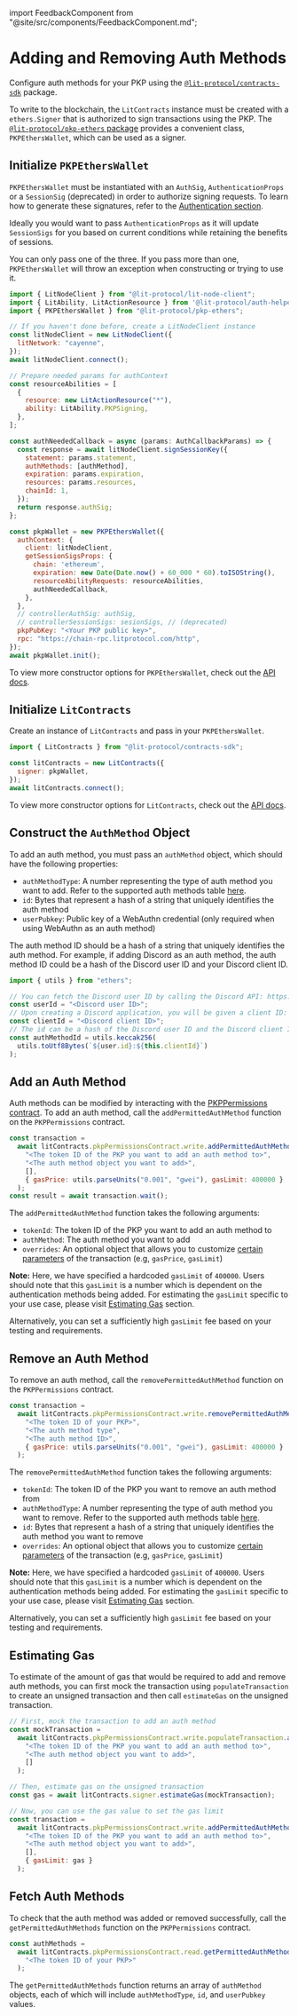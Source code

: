 import FeedbackComponent from "@site/src/components/FeedbackComponent.md";

# Adding and Removing Auth Methods

Configure auth methods for your PKP using the [`@lit-protocol/contracts-sdk`](https://js-sdk.litprotocol.com/modules/contracts_sdk_src.html) package.

To write to the blockchain, the `LitContracts` instance must be created with a `ethers.Signer` that is authorized to sign transactions using the PKP. The [`@lit-protocol/pkp-ethers` package](https://js-sdk.litprotocol.com/modules/pkp_ethers_src.html) provides a convenient class, `PKPEthersWallet`, which can be used as a signer.

## Initialize `PKPEthersWallet`

`PKPEthersWallet` must be instantiated with an `AuthSig`, `AuthenticationProps` or a `SessionSig` (deprecated) in order to authorize signing requests. To learn how to generate these signatures, refer to the [Authentication section](../../../authentication/overview).

Ideally you would want to pass `AuthenticationProps` as it will update `SessionSigs` for you based on current conditions while retaining the benefits of sessions.

You can only pass one of the three. If you pass more than one, `PKPEthersWallet` will throw an exception when constructing or trying to use it.

```js
import { LitNodeClient } from "@lit-protocol/lit-node-client";
import { LitAbility, LitActionResource } from '@lit-protocol/auth-helpers';
import { PKPEthersWallet } from "@lit-protocol/pkp-ethers";

// If you haven't done before, create a LitNodeClient instance
const litNodeClient = new LitNodeClient({
  litNetwork: "cayenne",
});
await litNodeClient.connect();

// Prepare needed params for authContext
const resourceAbilities = [
  {
    resource: new LitActionResource("*"),
    ability: LitAbility.PKPSigning,
  },
];

const authNeededCallback = async (params: AuthCallbackParams) => {
  const response = await litNodeClient.signSessionKey({
    statement: params.statement,
    authMethods: [authMethod],
    expiration: params.expiration,
    resources: params.resources,
    chainId: 1,
  });
  return response.authSig;
};

const pkpWallet = new PKPEthersWallet({
  authContext: {
    client: litNodeClient,
    getSessionSigsProps: {
      chain: 'ethereum',
      expiration: new Date(Date.now() + 60_000 * 60).toISOString(),
      resourceAbilityRequests: resourceAbilities,
      authNeededCallback,
    },
  },
  // controllerAuthSig: authSig,
  // controllerSessionSigs: sesionSigs, // (deprecated)
  pkpPubKey: "<Your PKP public key>",
  rpc: "https://chain-rpc.litprotocol.com/http",
});
await pkpWallet.init();
```

To view more constructor options for `PKPEthersWallet`, check out the [API docs](https://js-sdk.litprotocol.com/interfaces/types_src.PKPEthersWalletProp.html).

## Initialize `LitContracts`

Create an instance of `LitContracts` and pass in your `PKPEthersWallet`.

```js
import { LitContracts } from "@lit-protocol/contracts-sdk";

const litContracts = new LitContracts({
  signer: pkpWallet,
});
await litContracts.connect();
```

To view more constructor options for `LitContracts`, check out the [API docs](https://js-sdk.litprotocol.com/classes/contracts_sdk_src.LitContracts.html#constructor).

## Construct the `AuthMethod` Object

To add an auth method, you must pass an `authMethod` object, which should have the following properties:

- `authMethodType`: A number representing the type of auth method you want to add. Refer to the supported auth methods table [here](../../auth-methods).
- `id`: Bytes that represent a hash of a string that uniquely identifies the auth method
- `userPubkey`: Public key of a WebAuthn credential (only required when using WebAuthn as an auth method)

The auth method ID should be a hash of a string that uniquely identifies the auth method. For example, if adding Discord as an auth method, the auth method ID could be a hash of the Discord user ID and your Discord client ID.

```js
import { utils } from "ethers";

// You can fetch the Discord user ID by calling the Discord API: https://discord.com/developers/docs/resources/user
const userId = "<Discord user ID>";
// Upon creating a Discord application, you will be given a client ID: https://discord.com/developers/docs/topics/oauth2
const clientId = "<Discord client ID>";
// The id can be a hash of the Discord user ID and the Discord client ID
const authMethodId = utils.keccak256(
  utils.toUtf8Bytes(`${user.id}:${this.clientId}`)
);
```

## Add an Auth Method

Auth methods can be modified by interacting with the [PKPPermissions contract](https://github.com/LIT-Protocol/LitNodeContracts/blob/main/contracts/PKPPermissions.sol). To add an auth method, call the `addPermittedAuthMethod` function on the `PKPPermissions` contract.

```js
const transaction =
  await litContracts.pkpPermissionsContract.write.addPermittedAuthMethod(
    "<The token ID of the PKP you want to add an auth method to>",
    "<The auth method object you want to add>",
    [],
    { gasPrice: utils.parseUnits("0.001", "gwei"), gasLimit: 400000 }
  );
const result = await transaction.wait();
```

The `addPermittedAuthMethod` function takes the following arguments:

- `tokenId`: The token ID of the PKP you want to add an auth method to
- `authMethod`: The auth method you want to add
- `overrides`: An optional object that allows you to customize [certain parameters](https://docs.ethers.org/v5/api/contract/contract/#contract-functionsSend) of the transaction (e.g, `gasPrice`, `gasLimit`)

**Note:** Here, we have specified a hardcoded `gasLimit` of `400000`. Users should note that this `gasLimit` is a number which is dependent on the authentication methods being added. For estimating the `gasLimit` specific to your use case, please visit [Estimating Gas](#estimating-gas) section.

Alternatively, you can set a sufficiently high `gasLimit` fee based on your testing and requirements.

## Remove an Auth Method

To remove an auth method, call the `removePermittedAuthMethod` function on the `PKPPermissions` contract.

```js
const transaction =
  await litContracts.pkpPermissionsContract.write.removePermittedAuthMethod(
    "<The token ID of your PKP>",
    "<The auth method type",
    "<The auth method ID>",
    { gasPrice: utils.parseUnits("0.001", "gwei"), gasLimit: 400000 }
  );
```

The `removePermittedAuthMethod` function takes the following arguments:

- `tokenId`: The token ID of the PKP you want to remove an auth method from
- `authMethodType`: A number representing the type of auth method you want to remove. Refer to the supported auth methods table [here](../../auth-methods#existing-supported-auth-methods).
- `id`: Bytes that represent a hash of a string that uniquely identifies the auth method you want to remove
- `overrides`: An optional object that allows you to customize [certain parameters](https://docs.ethers.org/v5/api/contract/contract/#contract-functionsSend) of the transaction (e.g, `gasPrice`, `gasLimit`)

**Note:** Here, we have specified a hardcoded `gasLimit` of `400000`. Users should note that this `gasLimit` is a number which is dependent on the authentication methods being added. For estimating the `gasLimit` specific to your use case, please visit [Estimating Gas](#estimating-gas) section.

Alternatively, you can set a sufficiently high `gasLimit` fee based on your testing and requirements.

## Estimating Gas

To estimate of the amount of gas that would be required to add and remove auth methods, you can first mock the transaction using `populateTransaction` to create an unsigned transaction and then call `estimateGas` on the unsigned transaction.

```js
// First, mock the transaction to add an auth method
const mockTransaction =
  await litContracts.pkpPermissionsContract.write.populateTransaction.addPermittedAuthMethod(
    "<The token ID of the PKP you want to add an auth method to>",
    "<The auth method object you want to add>",
    []
  );

// Then, estimate gas on the unsigned transaction
const gas = await litContracts.signer.estimateGas(mockTransaction);

// Now, you can use the gas value to set the gas limit
const transaction =
  await litContracts.pkpPermissionsContract.write.addPermittedAuthMethod(
    "<The token ID of the PKP you want to add an auth method to>",
    "<The auth method object you want to add>",
    [],
    { gasLimit: gas }
  );
```

## Fetch Auth Methods

To check that the auth method was added or removed successfully, call the `getPermittedAuthMethods` function on the `PKPPermissions` contract.

```js
const authMethods =
  await litContracts.pkpPermissionsContract.read.getPermittedAuthMethods(
    "<The token ID of your PKP>"
  );
```

The `getPermittedAuthMethods` function returns an array of `authMethod` objects, each of which will include `authMethodType`, `id`, and `userPubkey` values.

<FeedbackComponent/>
